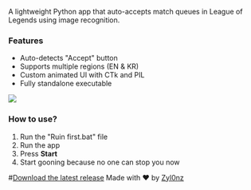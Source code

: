 A lightweight Python app that auto-accepts match queues in League of Legends using image recognition.

### Features
- Auto-detects "Accept" button
- Supports multiple regions (EN & KR)
- Custom animated UI with CTk and PIL
- Fully standalone executable

![](https://i.ibb.co/5WPHnc7s/League-Of-Legends-Auto-Accept-By-Zyl0nz.jpg)
### How to use?
1. Run the "Ruin first.bat" file
2. Run the app
3. Press **Start**
4. Start gooning because no one can stop you now

#[Download the latest release]([https://github.com/Zyl0nz](https://github.com/Zyl0nz/League-of-Legends-Auto-Accept/releases/download/1.0.0/LeageOfLegendsAutoAcceptByZyl0nz1.0.0.zip))
Made with ❤️ by [Zyl0nz](https://github.com/Zyl0nz)
